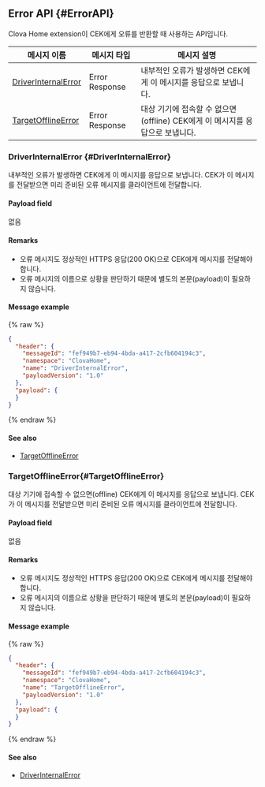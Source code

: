 ## Error API {#ErrorAPI}
Clova Home extension이 CEK에게 오류를 반환할 때 사용하는 API입니다.


| 메시지 이름         | 메시지 타입  | 메시지 설명                                   |
|------------------|-----------|---------------------------------------------|
| [DriverInternalError](#DriverInternalError)                                 | Error Response | 내부적인 오류가 발생하면 CEK에게 이 메시지를 응답으로 보냅니다.             |
| [TargetOfflineError](#TargetOfflineError)                                   | Error Response | 대상 기기에 접속할 수 없으면(offline) CEK에게 이 메시지를 응답으로 보냅니다. |

### DriverInternalError {#DriverInternalError}
내부적인 오류가 발생하면 CEK에게 이 메시지를 응답으로 보냅니다. CEK가 이 메시지를 전달받으면 미리 준비된 오류 메시지를 클라이언트에 전달합니다.

#### Payload field

없음

#### Remarks
* 오류 메시지도 정상적인 HTTPS 응답(200 OK)으로 CEK에게 메시지를 전달해야 합니다.
* 오류 메시지의 이름으로 상황을 판단하기 때문에 별도의 본문(payload)이 필요하지 않습니다.

#### Message example

{% raw %}
```json
{
  "header": {
    "messageId": "fef949b7-eb94-4bda-a417-2cfb604194c3",
    "namespace": "ClovaHome",
    "name": "DriverInternalError",
    "payloadVersion": "1.0"
  },
  "payload": {
  }
}
```
{% endraw %}

#### See also
* [TargetOfflineError](#TargetOfflineError)

### TargetOfflineError{#TargetOfflineError}
대상 기기에 접속할 수 없으면(offline) CEK에게 이 메시지를 응답으로 보냅니다. CEK가 이 메시지를 전달받으면 미리 준비된 오류 메시지를 클라이언트에 전달합니다.

#### Payload field

없음

#### Remarks
* 오류 메시지도 정상적인 HTTPS 응답(200 OK)으로 CEK에게 메시지를 전달해야 합니다.
* 오류 메시지의 이름으로 상황을 판단하기 때문에 별도의 본문(payload)이 필요하지 않습니다.

#### Message example

{% raw %}
```json
{
  "header": {
    "messageId": "fef949b7-eb94-4bda-a417-2cfb604194c3",
    "namespace": "ClovaHome",
    "name": "TargetOfflineError",
    "payloadVersion": "1.0"
  },
  "payload": {
  }
}
```
{% endraw %}

#### See also
* [DriverInternalError](#DriverInternalError)
